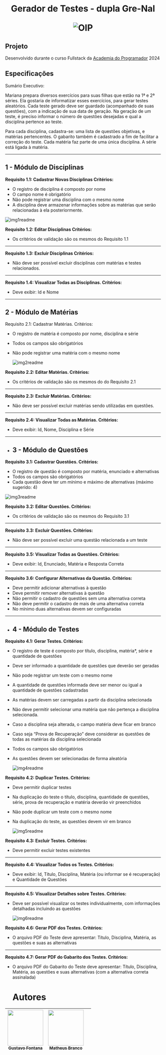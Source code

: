 <h1 align="center">Gerador de Testes - dupla Gre-Nal

![OIP](https://github.com/gre-nal/gerador-de-testes-2024/assets/162226403/3ebda480-fd8e-466d-ac1b-cc328916dc20)

## Projeto

Desenvolvido durante o curso Fullstack da [Academia do Programador](https://www.academiadoprogramador.net) 2024</h1>

## Especificações

Sumário Executivo:

Mariana prepara diversos exercícios para suas filhas que estão na 1ª e 2ª séries.  Ela gostaria de informatizar esses exercícios, para gerar testes aleatórios. 
Cada teste  gerado deve ser guardado (acompanhado de suas questões), com a indicação de sua  data de geração. Na geração de um teste, é preciso informar o número de questões  desejadas e qual a disciplina pertence ao teste.

Para cada disciplina, cadastra-se: uma lista de questões objetivas, e matérias pertencentes. O gabarito também é  cadastrado a fim de facilitar a correção do teste. Cada matéria faz parte de uma única  disciplina. A série está ligada à matéria. 

---

## 1 - Módulo de Disciplinas
**Requisito 1.1: Cadastrar Novas Disciplinas
Critérios:**
* O registro de disciplina é composto por nome
* O campo nome é obrigatório
* Não pode registrar uma disciplina com o mesmo nome
* A disciplina deve armazenar informações sobre as matérias que serão relacionadas à ela posteriormente.

![img1readme](https://github.com/gre-nal/gerador-de-testes-2024/assets/162226403/8168c61d-0c24-4e8b-a343-b8082b3e2ab8)

**Requisito 1.2: Editar Disciplinas
Critérios:**
* Os critérios de validação são os mesmos do Requisito 1.1

---

**Requisito 1.3: Excluir Disciplinas
Critérios:**
* Não deve ser possível excluir disciplinas com matérias e testes relacionados.

---

**Requisito 1.4: Visualizar Todas as Disciplinas.
Critérios:**
* Deve exibir: Id e Nome

---

## 2 - Módulo de Matérias
Requisito 2.1: Cadastrar Matérias.
Critérios:
* O registro de matéria é composto por nome, disciplina e série
* Todos os campos são obrigatórios
* Não pode registrar uma matéria com o mesmo nome

  ![img2readme](https://github.com/gre-nal/gerador-de-testes-2024/assets/162226403/d2e9e0ef-5b56-433b-b4c1-bc254da1488d)

**Requisito 2.2: Editar Matérias.
Critérios:**
* Os critérios de validação são os mesmos do do Requisito 2.1

---

**Requisito 2.3: Excluir Matérias.
Critérios:**
* Não deve ser possível excluir matérias sendo utilizadas em questões.

---

**Requisito 2.4: Visualizar Todas as Matérias.
Critérios:**
* Deve exibir: Id, Nome, Disciplina e Série

---

* ## 3 - Módulo de Questões
**Requisito 3.1: Cadastrar Questões.
Critérios:**
* O registro de questão é composto por matéria, enunciado e alternativas
* Todos os campos são obrigatórios
* Cada questão deve ter um mínimo e máximo de alternativas (máximo sugerido: 4)

![img3readme](https://github.com/gre-nal/gerador-de-testes-2024/assets/162226403/bc03dccb-7d18-4033-b4f4-d4d245d21e8e)

**Requisito 3.2: Editar Questões.
Critérios:**
* Os critérios de validação são os mesmos do Requisito 3.1

---

**Requisito 3.3: Excluir Questões.
Critérios:**
* Não deve ser possível excluir uma questão relacionada a um teste

---

**Requisito 3.5: Visualizar Todas as Questões.
Critérios:**
* Deve exibir: Id, Enunciado, Matéria e Resposta Correta

---
  
**Requisito 3.6: Configurar Alternativas da Questão.
Critérios:**
* Deve permitir adicionar alternativas à questão
* Deve permitir remover alternativas à questão
* Não permitir o cadastro de questões sem uma alternativa correta
* Não deve permitir o cadastro de mais de uma alternativa correta
* No mínimo duas alternativas devem ser configuradas

---

* ## 4 - Módulo de Testes
**Requisito 4.1: Gerar Testes.
Critérios:**
* O registro de teste é composto por título, disciplina, matéria*, série e quantidade de questões
* Deve ser informado a quantidade de questões que deverão ser geradas
* Não pode registrar um teste com o mesmo nome
* A quantidade de questões informada deve ser menor ou igual a quantidade de questões cadastradas
* As matérias devem ser carregadas a partir da disciplina selecionada
* Não deve permitir selecionar uma matéria que não pertença a disciplina selecionada.
* Caso a disciplina seja alterada, o campo matéria deve ficar em branco
* Caso seja “Prova de Recuperação” deve considerar as questões de todas as matérias da disciplina selecionada
* Todos os campos são obrigatórios
* As questões devem ser selecionadas de forma aleatória

  ![img4readme](https://github.com/gre-nal/gerador-de-testes-2024/assets/162226403/7d576351-4bce-4ce4-9a48-ee9b77ccfb85)

**Requisito 4.2: Duplicar Testes.
Critérios:**
* Deve permitir duplicar testes
* Na duplicação do teste o título, disciplina, quantidade de questões, série, prova de recuperação e matéria deverão vir preenchidos
* Não pode duplicar um teste com o mesmo nome
* Na duplicação do teste, as questões devem vir em branco

  ![img5readme](https://github.com/gre-nal/gerador-de-testes-2024/assets/162226403/985a15f9-8122-4b28-be9f-f0db6442a170)

**Requisito 4.3: Excluir Testes.
Critérios:**
* Deve permitir excluir testes existentes

---

**Requisito 4.4: Visualizar Todos os Testes.
Critérios:**
* Deve exibir: Id, Título, Disciplina, Matéria (ou informar se é recuperação) e Quantidade de Questões

---

**Requisito 4.5: Visualizar Detalhes sobre Testes.
Critérios:**
* Deve ser possível visualizar os testes individualmente, com informações detalhadas incluindo as questões

  ![img6readme](https://github.com/gre-nal/gerador-de-testes-2024/assets/162226403/5dc4b979-7871-4572-8a3e-e08cc3793721)

**Requisito 4.6: Gerar PDF dos Testes.
Critérios:**
* O arquivo PDF do Teste deve apresentar: Título, Disciplina, Matéria, as questões e suas as alternativas

---

**Requisito 4.7: Gerar PDF do Gabarito dos Testes.
Critérios:**
* O arquivo PDF do Gabarito do Teste deve apresentar: Título, Disciplina, Matéria, as questões e suas alternativas (com a alternativa correta assinalada)

  # Autores

| [<img loading="lazy" src="https://avatars.githubusercontent.com/u/162226403?v=4" width=115><br><sub>Gustavo Fontana</sub>](https://github.com/gucfontana) |  [<img loading="lazy" src="https://avatars.githubusercontent.com/u/112667064?v=4" width=115><br><sub>Matheus Branco</sub>](https://github.com/Matheus-Branco) | |
| :---: | :---: | :---: |












